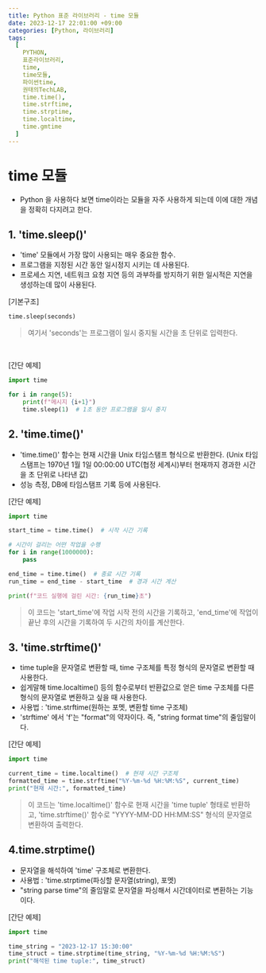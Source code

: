 ```yaml
---
title: Python 표준 라이브러리 - time 모듈
date: 2023-12-17 22:01:00 +09:00
categories: [Python, 라이브러리]
tags:
  [
    PYTHON,
    표준라이브러리,
    time,
    time모듈,
    파이썬time,
    권태의TechLAB,
    time.time(),
    time.strftime,
    time.strptime,
    time.localtime,
    time.gmtime
  ]
---
```


# time 모듈
- Python 을 사용하다 보면 time이라는 모듈을 자주 사용하게 되는데 이에 대한 개념을 정확히 다지려고 한다.

## 1. 'time.sleep()'
- 'time' 모듈에서 가장 많이 사용되는 매우 중요한 함수.
- 프로그램을 지정된 시간 동안 일시정지 시키는 데 사용된다.
- 프로세스 지연, 네트워크 요청 지연 등의 과부하를 방지하기 위한 일시적은 지연을 생성하는데 많이 사용된다.

[기본구조]
```python
time.sleep(seconds)
```
>여기서 'seconds'는 프로그램이 일시 중지될 시간을 초 단위로 입력한다.

<br>

[간단 예제]
```python
import time

for i in range(5):
    print(f"메시지 {i+1}")
    time.sleep(1)  # 1초 동안 프로그램을 일시 중지
```

## 2. 'time.time()'
- 'time.time()' 함수는 현재 시간을 Unix 타임스탬프 형식으로 반환한다. (Unix 타임스탬프는 1970년 1월 1일 00:00:00 UTC(협정 세계시)부터 현재까지 경과한 시간을 초 단위로 나타낸 값)
- 성능 측정, DB에 타임스탬프 기록 등에 사용된다.

[간단 예제]
```python
import time

start_time = time.time()  # 시작 시간 기록

# 시간이 걸리는 어떤 작업을 수행
for i in range(1000000):
    pass

end_time = time.time()  # 종료 시간 기록
run_time = end_time - start_time  # 경과 시간 계산

print(f"코드 실행에 걸린 시간: {run_time}초")
```

> 이 코드는 'start_time'에 작업 시작 전의 시간을 기록하고, 'end_time'에 작업이 끝난 후의 시간을 기록하여 두 시간의 차이를 계산한다.


## 3. 'time.strftime()'
- time tuple을 문자열로 변환할 때, time 구조체를 특정 형식의 문자열로 변환할 때 사용한다.
- 쉽게말해 time.localtime() 등의 함수로부터 반환값으로 얻은 time 구조체를 다른 형식의 문자열로 변환하고 싶을 때 사용한다.
- 사용법 : 'time.strftime(원하는 포멧, 변환할 time 구조체)
- 'strftime' 에서 'f'는 "format"의 약자이다. 즉, "string format time"의 줄임말이다.

[간단 예제]
```python
import time

current_time = time.localtime()  # 현재 시간 구조체
formatted_time = time.strftime("%Y-%m-%d %H:%M:%S", current_time)
print("현재 시간:", formatted_time)
```
>이 코드는 'time.localtime()' 함수로 현재 시간을 'time tuple' 형태로 반환하고, 'time.strftime()' 함수로 "YYYY-MM-DD HH:MM:SS" 형식의 문자열로 변환하여 출력한다.


## 4.time.strptime()
- 문자열을 해석하여 'time' 구조체로 변환한다.
- 사용법 : 'time.strptime(파싱할 문자열(string), 포멧)
- "string parse time"의 줄임말로 문자열을 파싱해서 시간데이터로 변환하는 기능이다.

[간단 예제]
```python
import time

time_string = "2023-12-17 15:30:00"
time_struct = time.strptime(time_string, "%Y-%m-%d %H:%M:%S")
print("해석된 time tuple:", time_struct)
```
